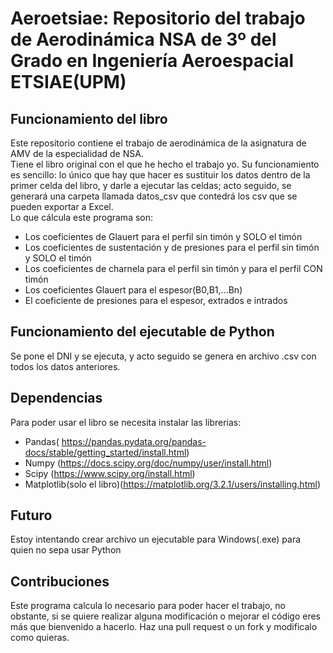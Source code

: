 # Aeroetsiae: Repositorio del trabajo de Aerodinámica NSA de 3º del Grado en Ingeniería Aeroespacial ETSIAE(UPM)
## Funcionamiento del libro
Este repositorio contiene el trabajo de aerodinámica de la asignatura de AMV de la especialidad de NSA.  
Tiene el libro original con el que he hecho el trabajo yo. Su funcionamiento es sencillo: lo único que hay que hacer es sustituir los datos dentro de la primer celda del libro, y darle a ejecutar las celdas; acto seguido, se generará una carpeta llamada datos_csv que contedrá los csv que se pueden exportar a Excel.  
Lo que cálcula este programa son:
- Los coeficientes de Glauert para el perfil sin timón y SOLO el timón
- Los coeficientes de sustentación y de presiones para el perfil sin timón y SOLO el timón
- Los coeficientes de charnela para el perfil sin timón y para el perfil CON timón
- Los coeficientes Glauert para el espesor(B0,B1,...Bn)
- El coeficiente de presiones para el espesor, extrados e intrados
## Funcionamiento del ejecutable de Python
Se pone el DNI y se ejecuta, y acto seguido se genera en archivo .csv con todos los datos anteriores.
## Dependencias
Para poder usar el libro se necesita instalar las librerias:
- Pandas( https://pandas.pydata.org/pandas-docs/stable/getting_started/install.html)
- Numpy (https://docs.scipy.org/doc/numpy/user/install.html)
- Scipy (https://www.scipy.org/install.html)
- Matplotlib(solo el libro)(https://matplotlib.org/3.2.1/users/installing.html)

## Futuro
Estoy intentando crear archivo un ejecutable para Windows(.exe) para quien no sepa usar Python
## Contribuciones
Este programa calcula lo necesario para poder hacer el trabajo, no obstante, si se quiere realizar alguna modificación o mejorar el código eres más que bienvenido a hacerlo. Haz una pull request o un fork y modificalo como quieras.
